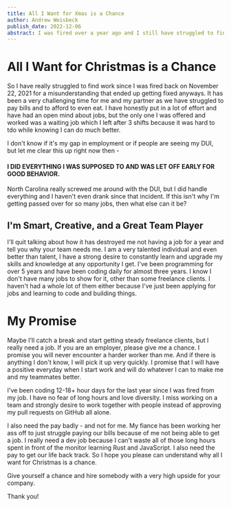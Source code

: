 ```yaml
---
title: All I Want for Xmas is a Chance
author: Andrew Weisbeck
publish_date: 2022-12-06
abstract: I was fired over a year ago and I still have struggled to find a job that is somewhat meaningful - employers please give me a chance.
---
```


# All I Want for Christmas is a Chance

So I have really struggled to find work since I was fired back on November 22, 2021 for a misunderstanding
that ended up getting fixed anyways. It has been a very challenging time for me and my partner as we have 
struggled to pay bills and to afford to even eat. I have honestly put in a lot of effort and have had an open 
mind about jobs, but the only one I was offered and worked was a waiting job which I left after 3 shifts because
it was hard to tdo while knowing I can do much better.

I don't know if it's my gap in employment or if people are seeing my DUI, but let me clear this up right now
then - 

#### I DID EVERYTHING I WAS SUPPOSED TO AND WAS LET OFF EARLY FOR GOOD BEHAVIOR.

North Carolina really screwed me around with the DUI, but I did handle everything and I haven't even drank since 
that incident. If this isn't why I'm getting passed over for so many jobs, then what else can it be?

## I'm Smart, Creative, and a Great Team Player

I'll quit talking about how it has destroyed me not having a job for a year and tell you why your team 
needs me. I am a very talented individual and even better than talent, I have a strong desire to constantly 
learn and upgrade my skills and knowledge at any opportunity I get. I've been programming for over 5 years
and have been coding daily for almost three years. I know I don't have many jobs to show for it, other than
some freelance clients. I haven't had a whole lot of them either because I've just been applying for jobs 
and learning to code and building things.

# My Promise

Maybe I'll catch a break and start getting steady freelance clients, but I really need a job. If you are an
employer, please give me a chance. I promise you will never encounter a harder worker than me. And if there 
is anything I don't know, I will pick it up very quickly. I promise that I will have a positive everyday when 
I start work and will do whatever I can to make me and my teammates better.

I've been coding 12-18+ hour days for the last year since I was fired from my job. I have no fear of long 
hours and love diversity. I miss working on a team and strongly desire to work together with people instead 
of approving my pull requests on GitHub all alone. 

I also need the pay badly - and not for me. My fiance has been working her ass off to just struggle paying our 
bills because of me not being able to get a job. I really need a dev job because I can't waste all of those 
long hours spent in front of the monitor learning Rust and JavaScript. I also need the pay to get our life back 
track. So I hope you please can understand why all I want for Christmas is a chance.

Give yourself a chance and hire somebody with a very high upside for your company. 

 Thank you! 